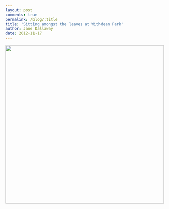 ```yaml
---
layout: post
comments: true
permalink: /blog/:title
title: 'Sitting amongst the leaves at Withdean Park'
author: Jane Dallaway
date: 2012-11-17
---
```


<div>
<a href="//static.skitters.dallaway.com/Qphoto.JPG">
<img width="500" src="//static.skitters.dallaway.com/Qphoto.JPG.500.JPG" height="500">
</a>
</div>

    
